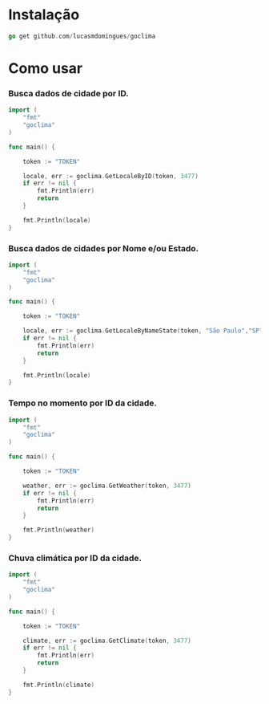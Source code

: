 # Instalação

```go 
go get github.com/lucasmdomingues/goclima
```

# Como usar

### Busca dados de cidade por ID.

```go
import (
	"fmt"
	"goclima"
)

func main() {

	token := "TOKEN"

	locale, err := goclima.GetLocaleByID(token, 3477)
	if err != nil {
		fmt.Println(err)
		return
	}

	fmt.Println(locale)
}
```

### Busca dados de cidades por Nome e/ou Estado.

```go
import (
	"fmt"
	"goclima"
)

func main() {

	token := "TOKEN"

	locale, err := goclima.GetLocaleByNameState(token, "São Paulo","SP")
	if err != nil {
		fmt.Println(err)
		return
	}

	fmt.Println(locale)
}

```

### Tempo no momento por ID da cidade.

```go
import (
	"fmt"
	"goclima"
)

func main() {

	token := "TOKEN"

	weather, err := goclima.GetWeather(token, 3477)
	if err != nil {
		fmt.Println(err)
		return
	}

	fmt.Println(weather)
}
```

### Chuva climática por ID da cidade.

```go
import (
	"fmt"
	"goclima"
)

func main() {

	token := "TOKEN"

	climate, err := goclima.GetClimate(token, 3477)
	if err != nil {
		fmt.Println(err)
		return
	}

	fmt.Println(climate)
}
```

